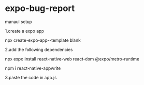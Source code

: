 ﻿# expo-bug-report

manaul setup


1.create a expo app 

 npx create-expo-app--template blank

2.add the following dependencies 

npx expo install react-native-web react-dom @expo/metro-runtime

npm i react-native-appwrite

3.paste the code in app.js
